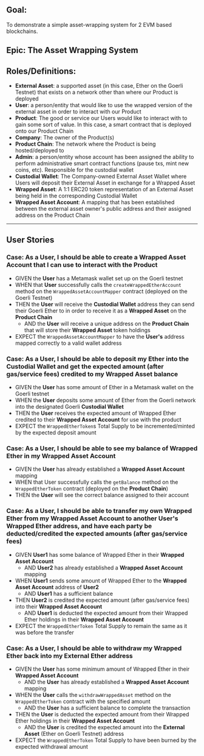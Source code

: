 ## Goal: 
To demonstrate a simple asset-wrapping system for 2 EVM based blockchains. 

## Epic: The Asset Wrapping System

## Roles/Definitions:
 - **External Asset**: a supported asset (in this case, Ether on the Goerli Testnet) that exists on a network other than where our Product is deployed
 - **User**: a person/entity that would like to use the wrapped version of the external asset in order to interact with our Product
 - **Product**: The good or service our Users would like to interact with to gain some sort of value. In this case, a smart contract that is deployed onto our Product Chain
 - **Company**: The owner of the Product(s)
 - **Product Chain**: The network where the Product is being hosted/deployed to 
 - **Admin**: a person/entity whose account has been assigned the ability to perform administrative smart contract functions (pause txs, mint new coins, etc). Responsible for the custodial wallet
 - **Custodial Wallet**: The Company-owned External Asset Wallet where Users will deposit their External Asset in exchange for a Wrapped Asset
 - **Wrapped Asset**: A 1:1 ERC20 token representation of an External Asset being held in the corresponding Custodial Wallet
 - **Wrapped Asset Account**: A mapping that has been established between the external asset owner's public address and their assigned address on the Product Chain

---

## User Stories
### Case: As a **User**, I should be able to create a Wrapped Asset Account that I can use to interact with the Product
 - GIVEN the **User** has a Metamask wallet set up on the Goerli testnet
 - WHEN that **User** successfully calls the `createWrappedEtherAccount` method on the `WrappedAssetAccountMapper` contract (deployed on the Goerli Testnet)
 - THEN the **User** will receive the **Custodial Wallet** address they can send their Goerli Ether to in order to receive it as a **Wrapped Asset** on the **Product Chain**
   - AND the **User** will receive a unique address on the **Product Chain** that will store their **Wrapped Asset** token holdings
 - EXPECT the `WrappedAssetAccountMapper` to have the **User's** address mapped correctly to a valid wallet address

### Case: As a User, I should be able to deposit my Ether into the Custodial Wallet and get the expected amount (after gas/service fees) credited to my Wrapped Asset balance
 - GIVEN the **User** has some amount of Ether in a Metamask wallet on the Goerli testnet
 - WHEN the **User** deposits some amount of Ether from the Goerli network into the designated Goerli **Custodial Wallet**
 - THEN the **User** receives the expected amount of Wrapped Ether credited to their **Wrapped Asset Account** for use with the product
 - EXPECT the `WrappedEtherToken`s Total Supply to be incremented/minted by the expected deposit amount

### Case: As a User, I should be able to see my balance of Wrapped Ether in my Wrapped Asset Account 
 - GIVEN the **User** has already established a **Wrapped Asset Account** mapping
 - WHEN that User successfully calls the `getBalance` method on the `WrappedEtherToken` contract (deployed on the **Product Chain**)
 - THEN the **User** will see the correct balance assigned to their account

### Case: As a User, I should be able to transfer my own Wrapped Ether from my Wrapped Asset Account to another User's Wrapped Ether address, and have each party be deducted/credited the expected amounts (after gas/service fees)
 - GIVEN **User1** has some balance of Wrapped Ether in their **Wrapped Asset Account**
   - AND **User2** has already established a **Wrapped Asset Account** mapping
 - WHEN **User1** sends some amount of Wrapped Ether to the **Wrapped Asset Account** address of **User2**
   - AND **User1** has a sufficient balance
 - THEN **User2** is credited the expected amount (after gas/service fees) into their **Wrapped Asset Account**
   - AND **User1** is deducted the expected amount from their Wrapped Ether holdings in their **Wrapped Asset Account**
 - EXPECT the `WrappedEtherToken` Total Supply to remain the same as it was before the transfer

### Case: As a User, I should be able to withdraw my Wrapped Ether back into my External Ether address
 - GIVEN the **User** has some minimum amount of Wrapped Ether in their **Wrapped Asset Account**
   - AND the **User** has already established a **Wrapped Asset Account** mapping
 - WHEN the **User** calls the `withdrawWrappedAsset` method on the `WrappedEtherToken` contract with the specified amount
   - AND the **User** has a sufficient balance to complete the transaction
 - THEN the **User** is deducted the expected amount from their Wrapped Ether holdings in their **Wrapped Asset Account**
   - AND the **User** is credited the expected amount into the **External Asset** (Ether on Goerli Testnet) address  
 - EXPECT the `WrappedEtherToken` Total Supply to have been burned by the expected withdrawal amount
